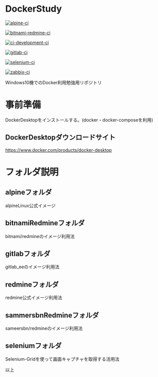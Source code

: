 # DockerStudy
[![alpine-ci](https://github.com/jumborin/DockerStudy/actions/workflows/alpine-ci.yml/badge.svg)](https://github.com/jumborin/DockerStudy/actions/workflows/alpine-ci.yml)

[![bitnami-redmine-ci](https://github.com/jumborin/DockerStudy/actions/workflows/bitnami-redmine-ci.yml/badge.svg)](https://github.com/jumborin/DockerStudy/actions/workflows/bitnami-redmine-ci.yml)

[![ci-development-ci](https://github.com/jumborin/DockerStudy/actions/workflows/ci-development.yml/badge.svg)](https://github.com/jumborin/DockerStudy/actions/workflows/ci-development.yml)

[![gitlab-ci](https://github.com/jumborin/DockerStudy/actions/workflows/gitlab-ci.yml/badge.svg)](https://github.com/jumborin/DockerStudy/actions/workflows/gitlab-ci.yml)

[![selenium-ci](https://github.com/jumborin/DockerStudy/actions/workflows/selenium-ci.yml/badge.svg)](https://github.com/jumborin/DockerStudy/actions/workflows/selenium-ci.yml)

[![zabbix-ci](https://github.com/jumborin/DockerStudy/actions/workflows/zabbix-ci.yml/badge.svg)](https://github.com/jumborin/DockerStudy/actions/workflows/zabbix-ci.yml)

Windows10機でのDocker利用勉強用リポジトリ

# 事前準備
DockerDesktopをインストールする。(docker・docker-composeを利用)

## DockerDesktopダウンロードサイト
https://www.docker.com/products/docker-desktop

# フォルダ説明
## alpineフォルダ
alpineLinux公式イメージ

## bitnamiRedmineフォルダ
bitnami/redmineのイメージ利用法

## gitlabフォルダ
gitlab_eeのイメージ利用法

## redmineフォルダ
redmine公式イメージ利用法

## sammersbnRedmineフォルダ
sameersbn/redmineのイメージ利用法

## seleniumフォルダ
Selenium-Gridを使って画面キャプチャを取得する活用法


以上
